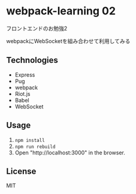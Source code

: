 # webpack-learning 02
フロントエンドのお勉強2

webpackにWebSocketを組み合わせて利用してみる

<!--
![image](image.png)
-->

## Technologies
- Express
- Pug
- webpack
- Riot.js
- Babel
- WebSocket

## Usage
1. `npm install`
2. `npm run rebuild`
3. Open "http://localhost:3000" in the browser.

## License
MIT
